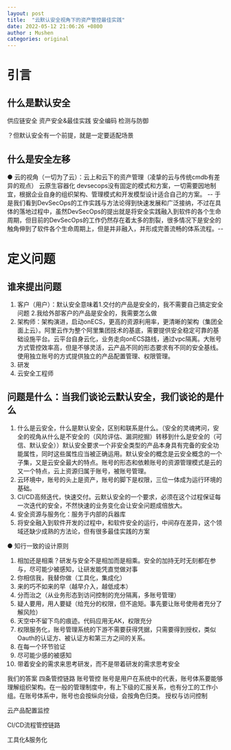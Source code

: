 ```yaml
---
layout: post
title:  "云默认安全视角下的资产管控最佳实践"
date: 2022-05-12 21:06:26 +0800
author : Mushen
categories: original
---
```

# 引言

## 什么是默认安全

供应链安全
资产安全&最佳实践
安全编码
检测与防御

？但默认安全有一个前提，就是一定要适配场景

## 什么是安全左移
● 云的视角（一切为了云）：云上和云下的资产管理（凌挚的云与传统cmdb有差异的观点） 云原生容器化
devsecops没有固定的模式和方案，一切需要因地制宜，根据企业自身的组织架构、管理模式和开发模型设计适合自己的方案。
-- 于是我们看到DevSecOps的工作实践与方法论得到快速发展和广泛接纳，不过在具体的落地过程中，虽然DevSecOps的提出就是将安全实践融入到软件的各个生命周期，但目前的DevSecOps的工作仍然存在着太多的割裂，很多情况下是安全的触角伸到了软件各个生命周期上，但是并非融入，并形成完善流畅的体系流程。--

# 定义问题

## 谁来提出问题
1. 客户（用户）：默认安全意味着1.交付的产品是安全的，我不需要自己搞定安全问题 2.我给外部客户的产品是安全的，我需要怎么做
2. 架构师：架构演进，启动onECS，更高的资源利用率，更清晰的架构（集团全面上云）。阿里云作为整个阿里集团技术的基底，需要提供安全稳定可靠的基础设施平台。云平台自身云化，业务走向onECS路线，通过vpc隔离。大账号方式管控效率高，但是不够灵活，云产品不同的形态要求有不同的安全基线。使用独立账号的方式提供独立的产品配置管理、权限管理。
3. 研发
4. 云安全工程师

## 问题是什么：当我们谈论云默认安全，我们谈论的是什么
1. 什么是云安全，什么是默认安全，区别和联系是什么。（安全的灵魂拷问，安全的视角从什么是不安全的（风险评估、漏洞挖掘）转移到什么是安全的（可信、默认安全））默认安全要求一个非安全类型的产品本身具有完备的安全功能属性，同时这些属性应当被正确运用。默认安全的概念是云安全概念的一个子集，又是云安全最大的特点。账号的形态和依赖账号的资源管理模式是云的又一个特点，云上资源归属于账号，被账号管理。
2. 云环境中，账号的头上是资产，账号的脚下是权限，三位一体成为运行环境的基础。
3. CI/CD高频迭代，快速交付。云默认安全的一个要求，必须在这个过程保证每一次迭代的安全，不然快速的业务变化会让安全问题成倍放大。
4. 安全资源与服务化：服务于内部的兵器库
5. 将安全融入到软件开发的过程中，和软件安全的运行，中间存在差异，这个领域还缺少成熟的方法论，但有很多最佳实践的方案


● 知行一致的设计原则
1. 相加还是相乘？研发与安全不是相加而是相乘。安全的加持无时无刻都在参与，尽可能少被感知，让研发能凭直觉做对事
2. 你相信我，我替你做（工具化，集成化）
3. 来的巧不如来的早（越早介入，越低成本）
4. 分而治之（从业务形态到访问控制的充分隔离，多账号管理）
5. 疑人要用，用人要疑（给充分的权限，但不逾矩。事先要让账号使用者充分了解风险）
6. 天空中不留下鸟的痕迹。代码应用无AK，权限充分
7. 权限服务化，账号管理系统的下游不需要获得凭据，只需要得到授权，类似Oauth的认证方、被认证方和第三方之间的关系。
8. 在每一个环节验证
9. 尽可能少感的被感知
10. 带着安全的需求来思考研发，而不是带着研发的需求思考安全

我们的答案
四条管控链路
账号管控
账号是用户在系统中的代表，账号体系要能够理解组织架构。在一般的管理制度中，有上下级的汇报关系，也有分工的工作小组。在账号体系中，账号也会按纵向分级，会按角色归类。
授权与访问控制

云产品配置监控

CI/CD流程管控链路

工具化&服务化
